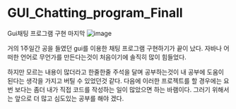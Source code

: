# GUI_Chatting_program_Finall
Gui채팅 프로그램 구현 마지막
![image](https://user-images.githubusercontent.com/66203019/106763401-2358d680-667a-11eb-93ea-97e740b33188.png)

거의 1주일간 공을 들였던 gui를 이용한 채팅 프로그램 구현하기가 끝이 났다. 
자바나 어떠한 언어로 무언가를 만든다는것이 처음이기에 솔직히 많이 힘들었다.

하지만 모르는 내용이 많더라고 한줄한줄 주석을 달며 공부하는것이 내 공부에 도움이 된다는 생각을 가지고 버틸 수 있었던것 같다.
다음에 이러한 프로젝트를 할 경우에는 요번 보다는 좀더 내가 직접 코드를 작성하는 일이 많았으면 하는 바램이다.
그러기 위해서는 앞으로 더 많고 심도있는 공부를 해야 겠다.

